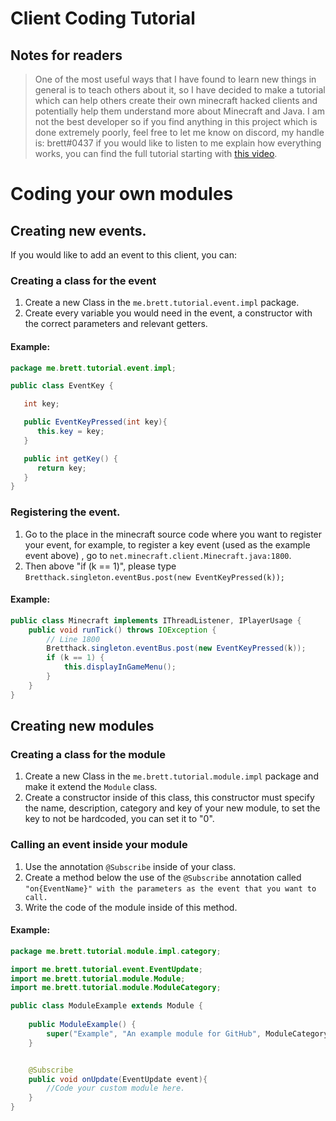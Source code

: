 # Client Coding Tutorial

## Notes for readers

> One of the most useful ways that I have found to learn new things in general is to teach others about it, so I have decided to make a tutorial which can help others create their own minecraft hacked clients and potentially help them understand more about Minecraft and Java. I am not the best developer so if you find anything in this project which is done extremely poorly, feel free to let me know on discord, my handle is: brett#0437
> if you would like to listen to me explain how everything works, you can find the full tutorial starting with [this video](https://www.youtube.com/watch?v=NDZODa9IFXc).

# Coding your own modules

## Creating new events.

If you would like to add an event to this client, you can:

### Creating a class for the event
1. Create a new Class in the `me.brett.tutorial.event.impl` package.
2. Create every variable you would need in the event, a constructor with the correct parameters and relevant getters.

#### Example:

```java
package me.brett.tutorial.event.impl;

public class EventKey {

   int key;

   public EventKeyPressed(int key){
      this.key = key;
   }

   public int getKey() {
      return key;
   }
}
```

### Registering the event.
1. Go to the place in the minecraft source code where you want to register your event, for example, to register a key event (used as the example event above) , go to `net.minecraft.client.Minecraft.java:1800`.
2. Then above "if (k == 1)", please type `Bretthack.singleton.eventBus.post(new EventKeyPressed(k));`

#### Example:

```java
public class Minecraft implements IThreadListener, IPlayerUsage {
    public void runTick() throws IOException {
        // Line 1800
        Bretthack.singleton.eventBus.post(new EventKeyPressed(k));
        if (k == 1) {
            this.displayInGameMenu();
        }
    }
}
```

## Creating new modules

### Creating a class for the module
1. Create a new Class in the `me.brett.tutorial.module.impl` package and make it extend the `Module` class.
2. Create a constructor inside of this class, this constructor must specify the name, description, category and key of your new module, to set the key to not be hardcoded, you can set it to "0".

### Calling an event inside your module
1. Use the annotation `@Subscribe` inside of your class.
2. Create a method below the use of the `@Subscribe` annotation called `"on{EventName}" with the parameters as the event that you want to call.`
3. Write the code of the module inside of this method.

#### Example:

```java
package me.brett.tutorial.module.impl.category;

import me.brett.tutorial.event.EventUpdate;
import me.brett.tutorial.module.Module;
import me.brett.tutorial.module.ModuleCategory;

public class ModuleExample extends Module {
	
    public ModuleExample() {
    	super("Example", "An example module for GitHub", ModuleCategory.MOVEMENT, key = 0);
    }


    @Subscribe
    public void onUpdate(EventUpdate event){
        //Code your custom module here.
    }
}
```




